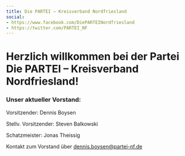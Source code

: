 ```yaml
---
title: Die PARTEI – Kreisverband Nordfriesland
social:
- https://www.facebook.com/DiePARTEINordfriesland
- https://twitter.com/PARTEI_NF
---
```


# Herzlich willkommen bei der Partei Die PARTEI &ndash; Kreisverband Nordfriesland!
### Unser aktueller Vorstand:

Vorsitzender: Dennis Boysen

Stellv. Vorsitzender: Steven Balkowski

Schatzmeister: Jonas Theissig

Kontakt zum Vorstand über [dennis.boysen@partei-nf.de](mailto:dennis.boysen@partei-nf.de)
